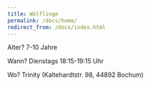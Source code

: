 ```yaml
---
title: Wölflinge
permalink: /docs/home/
redirect_from: /docs/index.html
---
```




Alter?  7-10 Jahre

Wann?  Dienstags 18:15-19:15 Uhr

Wo?  Trinity (Kaltehardtstr. 98, 44892 Bochum)
